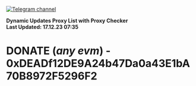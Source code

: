 [![Telegram channel](https://img.shields.io/endpoint?url=https://runkit.io/damiankrawczyk/telegram-badge/branches/master?url=https://t.me/n4z4v0d)](https://t.me/n4z4v0d) 

**Dynamic Updates Proxy List with Proxy Checker**  
**Last Updated: 17.12.23 07:35**

# DONATE (_any evm_) - 0xDEADf12DE9A24b47Da0a43E1bA70B8972F5296F2
